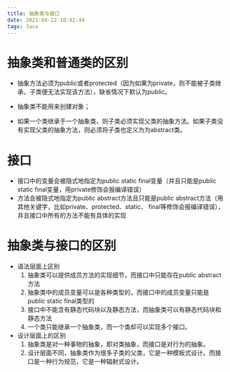 ```yaml
---
title: 抽象类与接口
date: 2021-04-22 10:42:44
tags: Java
---
```

# 抽象类和普通类的区别
- 抽象方法必须为public或者protected（因为如果为private，则不能被子类继承，子类便无法实现该方法），缺省情况下默认为public。

- 抽象类不能用来创建对象；

- 如果一个类继承于一个抽象类，则子类必须实现父类的抽象方法。如果子类没有实现父类的抽象方法，则必须将子类也定义为为abstract类。

# 接口
- 接口中的变量会被隐式地指定为public static final变量（并且只能是public static final变量，用private修饰会报编译错误）
- 方法会被隐式地指定为public abstract方法且只能是public abstract方法（用其他关键字，比如private、protected、static、 final等修饰会报编译错误），并且接口中所有的方法不能有具体的实现

# 抽象类与接口的区别
- 语法层面上区别
    1. 抽象类可以提供成员方法的实现细节，而接口中只能存在public abstract 方法
    2. 抽象类中的成员变量可以是各种类型的，而接口中的成员变量只能是public static final类型的
    3. 接口中不能含有静态代码块以及静态方法，而抽象类可以有静态代码块和静态方法
    4. 一个类只能继承一个抽象类，而一个类却可以实现多个接口。
- 设计层面上的区别
    1. 抽象类是对一种事物的抽象，即对类抽象，而接口是对行为的抽象。
    2. 设计层面不同，抽象类作为很多子类的父类，它是一种模板式设计。而接口是一种行为规范，它是一种辐射式设计。